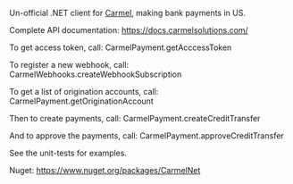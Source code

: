 Un-official .NET client for [Carmel](https://www.carmelsolutions.com/), making bank payments in US.

Complete API documentation: https://docs.carmelsolutions.com/


To get access token, call: CarmelPayment.getAcccessToken

To register a new webhook, call: CarmelWebhooks.createWebhookSubscription

To get a list of origination accounts, call: CarmelPayment.getOriginationAccount

Then to create payments, call: CarmelPayment.createCreditTransfer

And to approve the payments, call: CarmelPayment.approveCreditTransfer

See the unit-tests for examples.

Nuget: https://www.nuget.org/packages/CarmelNet
